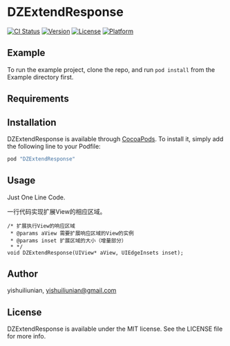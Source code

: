 # DZExtendResponse

[![CI Status](http://img.shields.io/travis/yishuiliunian/DZExtendResponse.svg?style=flat)](https://travis-ci.org/yishuiliunian/DZExtendResponse)
[![Version](https://img.shields.io/cocoapods/v/DZExtendResponse.svg?style=flat)](http://cocoapods.org/pods/DZExtendResponse)
[![License](https://img.shields.io/cocoapods/l/DZExtendResponse.svg?style=flat)](http://cocoapods.org/pods/DZExtendResponse)
[![Platform](https://img.shields.io/cocoapods/p/DZExtendResponse.svg?style=flat)](http://cocoapods.org/pods/DZExtendResponse)

## Example

To run the example project, clone the repo, and run `pod install` from the Example directory first.

## Requirements

## Installation

DZExtendResponse is available through [CocoaPods](http://cocoapods.org). To install
it, simply add the following line to your Podfile:

```ruby
pod "DZExtendResponse"
```
## Usage

Just One Line Code.

一行代码实现扩展View的相应区域。


~~~
/* 扩展执行View的响应区域
 * @params aView 需要扩展响应区域的View的实例
 * @params inset 扩展区域的大小（增量部分）
 * */
void DZExtendResponse(UIView* aView, UIEdgeInsets inset);
~~~

## Author

yishuiliunian, yishuiliunian@gmail.com

## License

DZExtendResponse is available under the MIT license. See the LICENSE file for more info.
